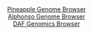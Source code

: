 <div id="Pineapple_Genome_Browser" align="center">
  <a href="https://igv.org/app/?sessionURL=blob:zZNbb5swGIb_i6VWm0TAQIGAVE20TdIq6SkZTQ.qkAEDbsBmtiEn5b_PizbtppOai02TfGF_sv297.vHW9BhLgijIACWbjq6aQINiJItZ6huKnyDaixAkKNKYA1wnGOOaYpBsAU5EhJF04k6WUrZiMAwiGx6NaIF04WtoxptGEVLoaesNs5ZVaGEcSQZF8YZRx0zSNH1ljhBTaOr3rbuGBmSyEBVUzIqmNFgWsRLdV_8qxQXmLIax3VbSbIXECs9SmOm5.hLOJ.FaYqFGOP1VXYajq_CB3sQPY_c8.fo9nIeufPjGSkoki3Hp5MFGzfo4nywOLKGVWjdP3mrMSyfNrfTwf2RfXE8WDWEY3Fqembf9l0fOioaQjO8.p9cq0EOdI6fy.jr43XYOk8rVoRvbUntm9GNe90v3vXtgp0GKpa2igSQltwLTKjZ0NUcy.39mJp9DUJfpcMZAcHLqwYkR.lCbX_ZArluFC9A4G_tHh0NMJ5hDoKeD6Fn.r7lnHgn0PfNnbYFLa_.XrTDaOp70Aoty41zUkkFcxYL2ggdUap3aa4XmwOz3MwWj93iLZk95CMu3Cy5miF61w3rpfhDlhpQrffPp4x.RNE_oe4jQnSZHIoaHDp3l776YHQU5dMza9yfCDt8G9qyK9J3A_KU3cPCyRmvkVT7VUUtf_LWIU4QlarQEUESUhG5nqsc2RIEpmUrbEHKKqY4BLxIPkENaqYDP__G09697r4D">Pineapple Genome Browser</a>
</div>
<div id="Alphonso_Genome_Browser" align="center">
  <a href="https://igv.org/app/?sessionURL=blob:zZJrb5swFIb_i6VUm0TAQAMBKZpya5NmW7um5FZVyIAhbsFmtgmhUf773GrTvnRS82HTJEuYI1_e8_g5gB3mgjAKfGDpZkc3TaABsWX1HBVljr.iAgvgpygXWAMcp5hjGmPgH0CKhETB7We1cytlKXzDILJsF4hmTBe2jgr0zCiqhR6zwhiyPEcR40gyLowBRztmkGzXrnGEylJXd9t6x0iQRAbKyy2jghklpllYq_PCX6Uww5QVOCyqXJLXAKHKozImeoo.9ZfzfhxjIWa4mSa9_mzaX9jjYHPpDDfB9WQZOMuzOckokhXHvSK.u9qk.y91bqaraB7PBsEAVy1rMF3efWvZo7PxviQci57pml3bczzXUmgITfD.f.paDXJi59Gomm_oYjVrVo_pumroTdeebEZeNBm_2bcNjhrIWVwpE0C85a5vQs2GjtaxnPbL1OxqEHqKDmcE.PcPGpAcxU9q.f0ByKZUvgCBv1ev6miA8QRz4Lc9CF3T86zOuXsOPc88agdQ8fzvob0Ibj0XWn3LcsKU5FLJnISClkJHlOq7ONWz5xNZrp9hYXVb1sXN5W2tPhe8SJO1GzQ8ebyavs3zXDFQ178.oWr2Pan.iXnvCaLL6FTdJk_YuR4qOAM14HIhF81k8jLtpuP9LNtO_wjpNEAp4wWSar2qqN.f3u0QJ4hKVdgRQSKSE9ksFUtWA9.0bKUviFnOlI.AZ9EHqEHN7MCPvzW1jw_HHw--">Alphonso Genome Browser</a>
</div>


<div id="DAF_Genomics_Browser" align="center">
  <a href="https://igv.org/app/?sessionURL=blob:tZFra9swFIb_iyD9ZDuSfDeE4W1JG7quwcFL61KCasuxqG25ktzcyH.fcFsGG2UMOpCExLm8r85zBM9USMZbEAFsIddCCBhAVny7JE1X0..koRJEJaklNYCgJRW0zSmIjqAkUpE0.aYrK6U6GY3HBSnNDW15w3JpSdsinSl5ryqqU01skYYceEu20sp5o5MVGZO6q3gr.ZjkOZXShOOOtpv1lujjLbYeWtJ109eKDaprbUIbK6ySaLesLejuL0b.g7Je7FO8WsZD_SXdz4tJfDmPf9jTNDv3vmTp9cUq9VZnS7ZpieoFncwW57ivkgylLLGzBXTxAR5G.DOEt_Orkf31bLrrmKBygnwU2KEXBhCcDFDzvNcQQF4JFCHH8HFgYMcxX6.26.kpCM5AdHdvACVI_qjT745A7TuNCkj61A_UDMBFQQWIzBBCH4Uhdh3fgWGITsYR9KL.YJazNAl9iGOMPeuBNFq_ZPUwQC30Z_CjQP7WWe9_BTUN9tvy6TpIdo.37s0ie76YuQ_djS9HeBa8A8oA736s5KIhSodenq9YSK31GtqqX1zs0_3pJw--">DAF Genomics Browser</a>
</div>

